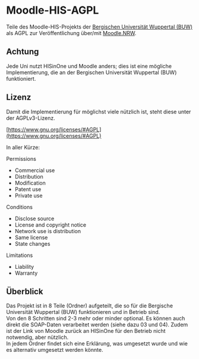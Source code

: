 # Moodle-HIS-AGPL

Teile des Moodle-HIS-Projekts der [Bergischen Universität Wuppertal (BUW)](https://www.uni-wuppertal.de) als AGPL zur Veröffentlichung über/mit [Moodle.NRW](https://moodle.dh.nrw).

## Achtung

Jede Uni nutzt HISinOne und Moodle anders; dies ist eine mögliche Implementierung, die an der Bergischen Universität Wuppertal (BUW) funktioniert.

## Lizenz

Damit die Implementierung für möglichst viele nützlich ist, steht diese unter der AGPLv3-Lizenz.

[https://www.gnu.org/licenses/#AGPL](https://www.gnu.org/licenses/#AGPL)

In aller Kürze:

Permissions

- Commercial use
- Distribution
- Modification
- Patent use
- Private use

Conditions

- Disclose source
- License and copyright notice
- Network use is distribution
- Same license
- State changes

Limitations

- Liability
- Warranty

## Überblick

Das Projekt ist in 8 Teile (Ordner) aufgeteilt, die so für die Bergische Universität Wuppertal (BUW) funktionieren und in Betrieb sind.  
Von den 8 Schritten sind 2-3 mehr oder minder optional. Es können auch direkt die SOAP-Daten verarbeitet werden (siehe dazu 03 und 04). Zudem ist der Link von Moodle zurück an HISinOne für den Betrieb nicht notwendig, aber nützlich.  
In jedem Ordner findet sich eine Erklärung, was umgesetzt wurde und wie es alternativ umgesetzt werden könnte.
